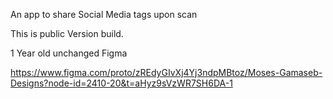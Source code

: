 An app to share Social Media tags upon scan

This is public Version build.

1 Year old unchanged Figma 

https://www.figma.com/proto/zREdyGIvXj4Yj3ndpMBtoz/Moses-Gamaseb-Designs?node-id=2410-20&t=aHyz9sVzWR7SH6DA-1


